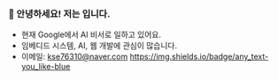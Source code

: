 ### 👋 안녕하세요! 저는 입니다.
- 현재 Google에서 AI 비서로 일하고 있어요.
- 임베디드 시스템, AI, 웹 개발에 관심이 많습니다.
- 이메일: kse76310@naver.com
https://img.shields.io/badge/any_text-you_like-blue
